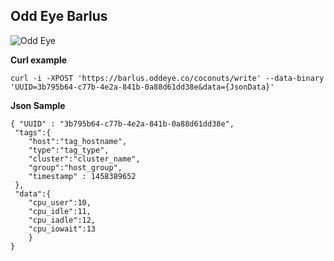 **Odd Eye Barlus**
--------------

![Odd Eye](https://netangels.net/utils/odd_eye.jpg)

**Curl example**

    curl -i -XPOST 'https://barlus.oddeye.co/coconuts/write' --data-binary 'UUID=3b795b64-c77b-4e2a-841b-0a88d61dd38e&data={JsonData}'
    
**Json Sample**
 
    { "UUID" : "3b795b64-c77b-4e2a-841b-0a88d61dd38e",
     "tags":{
    	"host":"tag_hostname",
    	"type":"tag_type", 
    	"cluster":"cluster_name", 
    	"group":"host_group",
    	"timestamp" : 1458389652
     },
     "data":{
    	"cpu_user":10,
    	"cpu_idle":11,
    	"cpu_iadle":12,
    	"cpu_iowait":13
    	}
    }



